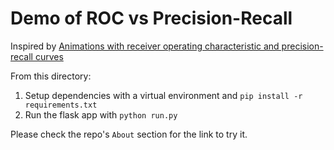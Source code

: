 # Demo of ROC vs Precision-Recall

Inspired by [Animations with receiver operating characteristic and precision-recall curves](https://github.com/dariyasydykova/open_projects/tree/master/ROC_animation)

From this directory:
1. Setup dependencies with a virtual environment and `pip install -r requirements.txt`
2. Run the flask app with `python run.py`

Please check the repo's `About` section for the link to try it.
